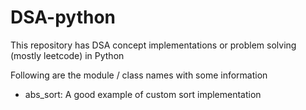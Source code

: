 # DSA-python

This repository has DSA concept implementations or problem solving (mostly leetcode) in Python

Following are the module / class names with some information
- abs_sort: A good example of custom sort implementation
